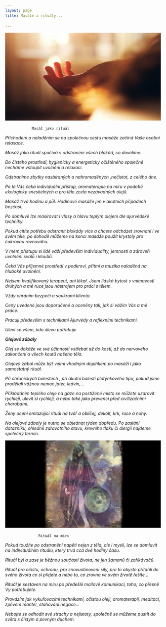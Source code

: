 ```yaml
---
layout: page
title: Masáže a rituály...

---
```

![](/uploads/shamanic-soul-retrieval.l-1024x576.jpg)

                Masáž jako rituál

_Příchodem a naladěním se na společnou cestu masáže začíná Vaše osobní relaxace._

_Masáž jako rituál spočívá v odstranění všech blokád, co dovolíme._

_Do čistého prostředí, hygienicky a energeticky očištěného společně necháme vstoupit uvolnění a relaxaci._

_Odstraníme zbytky nasbíraných a nahromaděných ,nečistot, z celého dne._

_Po té Vás čeká individuální přístup, aromaterapie na míru v podobě ekologicky snesitelných a pro tělo zcela nezávadných olejů._

_Masáž trvá hodinu a půl. Hodinové masáže jen v akutních případech bezčasí._

_Po domluvě lze masírovat i vlasy a hlavu teplým olejem dle ajurvédské techniky._

_Pokud cítíte potřebu odstranit blokády více a chcete odcházet srovnaní i ve svém těle, po dohodě můžeme na konci masáže použít krystaly pro čakrovou rovnováhu._

_V mém přístupu si lidé váží především individuality, jemnosti a zároveň uvolnění svalů i kloubů._

_Čeká Vás příjemné prostředí v podkroví, přítmí a muzika naladěná na hluboké uvolnění._

_Nejsem kvalifikovaný terapeut, ani lékař. Jsem lidská bytost s vnímavostí druhých a mé ruce jsou nástrojem pro práci s tělem._

_Vždy chráním bezpečí a soukromí klienta._

_Ceny uvedené jsou doporučené a oceněny tak, jak si vážím Vás a mé práce._

_Pracuji především s technikami Ajurvédy a reflexními technikami._

_Uleví se všem, kdo úlevu potřebuje._

**_Olejové zábaly_**

_Olej se dokáže ve své účinnosti vstřebat až do kostí, až do nervového zakončení a všech koutů našeho těla._

_Olejový zábal může být velmi vhodným doplňkem po masáži i jako samostatný rituál._

_Při chronických bolestech , při akutní bolesti plotýnkového tipu, pokud jsme prodělali vážnou nemoc jater, ledvin,…_

_Přikládáním teplého oleje na gáze na postižené místo se můžete uzdravit rychleji, ulevit si rychleji, a nebo také jako prevenci před civilizačními chorobami._

_Ženy ocení omlazující rituál na tvář a obličej, dekolt, krk, ruce a nohy._

_Na olejové zábaly je nutno se objednat týden dopředu. Po zaslání dotazníku, ohledně zdravotního stavu, krevního tlaku či alergii najdeme společný termín._

![](/uploads/gynNUe9fTCyUpQTvSSpd_shamanka_large_landscape.jpg)

                   Rituál na míru

_Pokud toužíte po odstranění napětí nejen z těla, ale i mysli, lze se domluvit na individuálním rituálu, který trvá cca dvě hodiny času._

_Rituál byl a zase je běžnou součástí života, ne jen šamanů či zaříkávačů._

_Rituál pro očistu, ochranu, pro znovuobnovení síly, pro to abyste přítahli do svého života co si přejete a nebo to, co zrovna ve svém životě řešíte…_

_Rituál je sestaven na míru po předešlé mailové komunikaci, toho, co přesně Vy potřebujete._

_Provázím jak vykuřovacími technikami, očistou oleji, aromaterapií, meditací, zpěvem manter, stahování negace…_

_Nebojte se odhodit své strachy a nejistoty, společně se můžeme pustit do světa s čistým a pevným duchem._